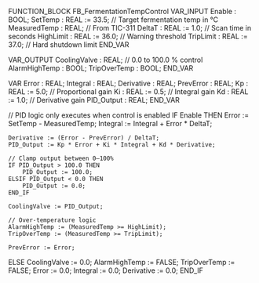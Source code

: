 FUNCTION_BLOCK FB_FermentationTempControl
VAR_INPUT
    Enable         : BOOL;
    SetTemp        : REAL := 33.5;   // Target fermentation temp in °C
    MeasuredTemp   : REAL;           // From TIC-311
    DeltaT         : REAL := 1.0;    // Scan time in seconds
    HighLimit      : REAL := 36.0;   // Warning threshold
    TripLimit      : REAL := 37.0;   // Hard shutdown limit
END_VAR

VAR_OUTPUT
    CoolingValve   : REAL;           // 0.0 to 100.0 % control
    AlarmHighTemp  : BOOL;
    TripOverTemp   : BOOL;
END_VAR

VAR
    Error          : REAL;
    Integral       : REAL;
    Derivative     : REAL;
    PrevError      : REAL;
    Kp             : REAL := 5.0;    // Proportional gain
    Ki             : REAL := 0.5;    // Integral gain
    Kd             : REAL := 1.0;    // Derivative gain
    PID_Output     : REAL;
END_VAR

// PID logic only executes when control is enabled
IF Enable THEN
    Error := SetTemp - MeasuredTemp;
    Integral := Integral + Error * DeltaT;

    Derivative := (Error - PrevError) / DeltaT;
    PID_Output := Kp * Error + Ki * Integral + Kd * Derivative;

    // Clamp output between 0–100%
    IF PID_Output > 100.0 THEN
        PID_Output := 100.0;
    ELSIF PID_Output < 0.0 THEN
        PID_Output := 0.0;
    END_IF

    CoolingValve := PID_Output;

    // Over-temperature logic
    AlarmHighTemp := (MeasuredTemp >= HighLimit);
    TripOverTemp := (MeasuredTemp >= TripLimit);

    PrevError := Error;
ELSE
    CoolingValve := 0.0;
    AlarmHighTemp := FALSE;
    TripOverTemp := FALSE;
    Error := 0.0;
    Integral := 0.0;
    Derivative := 0.0;
END_IF
